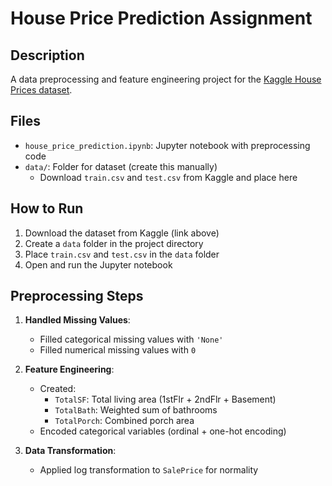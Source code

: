 # House Price Prediction Assignment

## Description
A data preprocessing and feature engineering project for the [Kaggle House Prices dataset](https://www.kaggle.com/competitions/house-prices-advanced-regression-techniques/data).

## Files
- `house_price_prediction.ipynb`: Jupyter notebook with preprocessing code
- `data/`: Folder for dataset (create this manually)
  - Download `train.csv` and `test.csv` from Kaggle and place here

## How to Run
1. Download the dataset from Kaggle (link above)
2. Create a `data` folder in the project directory
3. Place `train.csv` and `test.csv` in the `data` folder
4. Open and run the Jupyter notebook

## Preprocessing Steps
1. **Handled Missing Values**:
   - Filled categorical missing values with `'None'`
   - Filled numerical missing values with `0`

2. **Feature Engineering**:
   - Created:
     - `TotalSF`: Total living area (1stFlr + 2ndFlr + Basement)
     - `TotalBath`: Weighted sum of bathrooms
     - `TotalPorch`: Combined porch area
   - Encoded categorical variables (ordinal + one-hot encoding)

3. **Data Transformation**:
   - Applied log transformation to `SalePrice` for normality


